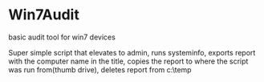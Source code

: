 # Win7Audit
basic audit tool for win7 devices

Super simple script that elevates to admin, 
runs systeminfo, 
exports report with the computer name in the title, 
copies the report to where the script was run from(thumb drive),
deletes report from c:\temp
